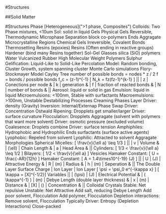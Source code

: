 #Structures


##Solid Matter



	
#Structures Phase
	[Heterogeneous](">1 phase, Composites")
		Colloids: Two Phase mixtures, <10um
			Sol: solid in liquid
				Gels
					Physical Gels
						Reversible, Thermodynamic
						Microphase Separation
							block co-polymers
							Ends Aggragate
						Microcrystalline Regions
					Chemical Gels
						Irreversible, Covalent Bonds
						Thermosetting Resins (epoxies)
							Resins (Often ending in reactive groups)
							Hardener (bind many Resins together)
						Sol-Gel Glasses
							silica (SiO) polymers
							Water
						Vulcanized Rubber
							High Molecular Weight Polymers
							Sulphur
					Gelification: Liquid-Like to Solid-Like
						Percolation Model: Random bonding, Cluster Growth, system spanning cluster
							Monte Carlo simulations
						Flory-Stockmayer Model
							Cayley Tree
								number of possible bonds = nodes * z / 2
								f = bonds / possible bonds
								f_c = (z-1)^{-1}
								\[ N_k = fz(fz-1)^{k-1} \]
								||
								| z		| Conections per node					&
								| k		| generation 					&
								| f		| fraction of reacted bonds		&
								| N		| number of bonds				&
								||
			Aerosol: liquid or solid in gas
			Emulsion: liquid in liquid
				Microemulsions: <100nm, Stable with surfactants
				Macroemulsions: >100nm, Unstable
				Destabilizing Processes
					Creaming
						Phases Layer
						Driver: density (Gravity)
					Inversion: 
						Internal/Externap Phase Swap
						Driver: Concentration
					Ostwald Ripening:
						Dropplets get smaller/larger
						Driver: surface curvature
					Flocculation: 
						Dropplets Aggragate (solvent with polymers that want more solvent)
						Driver: osmotic pressure (excluded volume)
					Coalesence: 
						Droplets combine
						Driver: surface tension
				Amphiphiles: Hydrophobic and Hydrophilic Ends
					surfactants (surface active agents)
						Lyophobic: Repeled from solvent
						Lyophilic: Attracted to solvent
					Aggragate Morphologies
						Spherical Micelles: \[ \frav{v}{\ell a} \leq 1/3 \]
							||
							| v			| Volume		&
							| \(\ell\)	| Chain Length	&
							| a			| Head Area		&
							||
						Cylinders: \[ 1/3 &lt; \frav{v}{\ell a} \leq 1/2 \]
						Bilayers: \[ 1/2 &lt; \frav{v}{\ell a} \]
						Vesicles
			Hamaker Constant:
				\[ U = \frac{-AR}{12h} \]
					Hamaker Constant: \[ A = 1.4\times10^{-19} (J) \]
					||
					| U		| (J)	| Attractive Energy		&
					| R		| (m)	| Radius				&
					| h		| (m)	| Seperation			&
					||
			The Double Layer
				Surface Charge | Ion Layer | Ion Layer
				\[ \psi = \psi_0 e^{-\kappa x} \]
				\[ \kappa = [X]^{-1/2}\]
				Variables
					||
					| \(\psi\)			| (J)		| Electrical Potential					&
					| \( \kappa^{-1} \) | (m)		| Debye Length (double layer thickness)	&
					| x					| (m)		| Distance								&
					| [X]				| ()		| Concentration							&
					||
			Colloidal Crystals
				Stable: Net repulsive
				Unstable: Net Attractive
					Add salt, reducing Debye Length
					Add poor solvent, Flocculation
					Add polymer, Flocculation
					Depletion interactions: Remove solvent, Flocculation
				Typically 
					Driver: Entropy (Depletion Interactions)
					Close-packed
